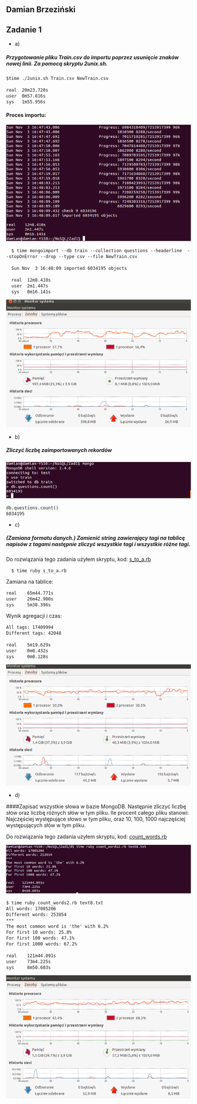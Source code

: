 ﻿## Damian Brzeziński


## Zadanie 1

* a) 

##### Przygotowanie pliku Train.csv do importu poprzez usunięcie znaków nowej linii. Za pomocą skryptu 2unix.sh.
  

  ``` 
$time ./2unix.sh Train.csv NewTrain.csv
  
  real  20m23.720s 
  user  0m57.816s
  sys   1m55.956s
```

#### Proces importu:
![img](../../images/dbrzezinski/import_newtrain.png)
```
  $ time mongoimport --db train --collection questions --headerline  --stopOnError --drop --type csv --file NewTrain.csv

  Sun Nov  3 16:48:09 imported 6034195 objects

  real  12m8.410s
  user  2m1.447s
  sys   0m16.141s
```  
![img](../../images/dbrzezinski/procesory_import.png)
* b) 

##### Zliczyć liczbę zaimportowanych rekordów
![img](../../images/dbrzezinski/count_kolekcji.png)
```
db.questions.count()
6034195
```

* c)

##### (Zamiana formatu danych.) Zamienić string zawierający tagi na tablicę napisów z tagami następnie zliczyć wszystkie tagi i wszystkie różne tagi.

Do rozwiązania tego zadania użyłem skryptu, kod: [s_to_a.rb](../../scripts/dbrzezinski/s_to_a.rb)

```
  $ time ruby s_to_a.rb
  ```
  
  Zamiana na tablice:
  ```
real	65m44.771s
user	26m42.980s
sys	    5m38.396s
```
Wynik agregacji i czas:
```
All tags: 17409994
Different tags: 42048

real	5m19.629s
user	0m0.432s
sys	    0m0.128s
```
![img](../../images/dbrzezinski/proc_string_array.png)

* d)

####Zapisać wszystkie słowa w bazie MongoDB. Następnie zliczyć liczbę słów oraz liczbę różnych słów w tym pliku. Ile procent całego pliku stanowi:
Najczęściej występujące słowo w tym pliku, oraz 10, 100, 1000 najczęściej występujących słów w tym pliku.

Do rozwiązania tego zadania użyłem skryptu, kod: [count_words.rb](../../scripts/dbrzezinski/count_words.rb)

![img](../../images/dbrzezinski/count_words.png)
```
$ time ruby count_words2.rb text8.txt 
All words: 17005206
Different words: 253854
***
The most common word is 'the' with 6.2%
For first 10 words: 25.8%
For first 100 words: 47.1%
For first 1000 words: 67.2%

real	121m44.091s
user	73m4.225s
sys	    8m50.603s
```
![img](../../images/dbrzezinski/proc_count_words.png)

